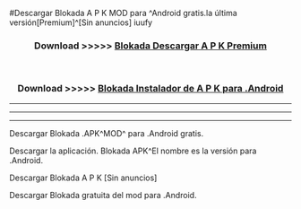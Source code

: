 #Descargar Blokada  A P K MOD para ^Android gratis.la última versión[Premium]^[Sin anuncios] iuufy



<div align="center">
<h3>Download >>>>> <a href="https://es-web.web.app/?es= Blokada ">Blokada  Descargar A P K Premium</a></h3><br>

<h3>Download >>>>> <a href="https://es-web.web.app/?es= Blokada ">Blokada  Instalador de A P K para .Android</a></h3>
</div>


----------------------------------------------------------

----------------------------------------------------------

----------------------------------------------------------

Descargar Blokada  .APK^MOD^ para .Android gratis.

Descargar la aplicación. Blokada  APK^El nombre es la versión para .Android.

Descargar Blokada  A P K [Sin anuncios]

Descargar Blokada  gratuita del mod para .Android.